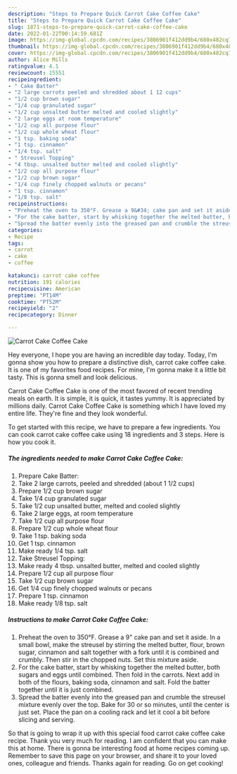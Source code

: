 ```yaml
---
description: "Steps to Prepare Quick Carrot Cake Coffee Cake"
title: "Steps to Prepare Quick Carrot Cake Coffee Cake"
slug: 1871-steps-to-prepare-quick-carrot-cake-coffee-cake
date: 2022-01-22T00:14:59.681Z
image: https://img-global.cpcdn.com/recipes/3806901f412dd9b4/680x482cq70/carrot-cake-coffee-cake-recipe-main-photo.jpg
thumbnail: https://img-global.cpcdn.com/recipes/3806901f412dd9b4/680x482cq70/carrot-cake-coffee-cake-recipe-main-photo.jpg
cover: https://img-global.cpcdn.com/recipes/3806901f412dd9b4/680x482cq70/carrot-cake-coffee-cake-recipe-main-photo.jpg
author: Alice Mills
ratingvalue: 4.1
reviewcount: 15551
recipeingredient:
- " Cake Batter"
- "2 large carrots peeled and shredded about 1 12 cups"
- "1/2 cup brown sugar"
- "1/4 cup granulated sugar"
- "1/2 cup unsalted butter melted and cooled slightly"
- "2 large eggs at room temperature"
- "1/2 cup all purpose flour"
- "1/2 cup whole wheat flour"
- "1 tsp. baking soda"
- "1 tsp. cinnamon"
- "1/4 tsp. salt"
- " Streusel Topping"
- "4 tbsp. unsalted butter melted and cooled slightly"
- "1/2 cup all purpose flour"
- "1/2 cup brown sugar"
- "1/4 cup finely chopped walnuts or pecans"
- "1 tsp. cinnamon"
- "1/8 tsp. salt"
recipeinstructions:
- "Preheat the oven to 350°F. Grease a 9&#34; cake pan and set it aside. In a small bowl, make the streusel by stirring the melted butter, flour, brown sugar, cinnamon and salt together with a fork until it is combined and crumbly. Then stir in the chopped nuts. Set this mixture aside."
- "For the cake batter, start by whisking together the melted butter, both sugars and eggs until combined. Then fold in the carrots. Next add in both of the flours, baking soda, cinnamon and salt. Fold the batter together until it is just combined."
- "Spread the batter evenly into the greased pan and crumble the streusel mixture evenly over the top. Bake for 30 or so minutes, until the center is just set. Place the pan on a cooling rack and let it cool a bit before slicing and serving."
categories:
- Recipe
tags:
- carrot
- cake
- coffee

katakunci: carrot cake coffee 
nutrition: 191 calories
recipecuisine: American
preptime: "PT14M"
cooktime: "PT52M"
recipeyield: "2"
recipecategory: Dinner

---
```



![Carrot Cake Coffee Cake](https://img-global.cpcdn.com/recipes/3806901f412dd9b4/680x482cq70/carrot-cake-coffee-cake-recipe-main-photo.jpg)

Hey everyone, I hope you are having an incredible day today. Today, I'm gonna show you how to prepare a distinctive dish, carrot cake coffee cake. It is one of my favorites food recipes. For mine, I'm gonna make it a little bit tasty. This is gonna smell and look delicious.

Carrot Cake Coffee Cake is one of the most favored of recent trending meals on earth. It is simple, it is quick, it tastes yummy. It is appreciated by millions daily. Carrot Cake Coffee Cake is something which I have loved my entire life. They're fine and they look wonderful.




To get started with this recipe, we have to prepare a few ingredients. You can cook carrot cake coffee cake using 18 ingredients and 3 steps. Here is how you cook it.

<!--inarticleads1-->

##### The ingredients needed to make Carrot Cake Coffee Cake:

1. Prepare  Cake Batter:
1. Take 2 large carrots, peeled and shredded (about 1 1/2 cups)
1. Prepare 1/2 cup brown sugar
1. Take 1/4 cup granulated sugar
1. Take 1/2 cup unsalted butter, melted and cooled slightly
1. Take 2 large eggs, at room temperature
1. Take 1/2 cup all purpose flour
1. Prepare 1/2 cup whole wheat flour
1. Take 1 tsp. baking soda
1. Get 1 tsp. cinnamon
1. Make ready 1/4 tsp. salt
1. Take  Streusel Topping:
1. Make ready 4 tbsp. unsalted butter, melted and cooled slightly
1. Prepare 1/2 cup all purpose flour
1. Take 1/2 cup brown sugar
1. Get 1/4 cup finely chopped walnuts or pecans
1. Prepare 1 tsp. cinnamon
1. Make ready 1/8 tsp. salt




<!--inarticleads2-->

##### Instructions to make Carrot Cake Coffee Cake:

1. Preheat the oven to 350°F. Grease a 9&#34; cake pan and set it aside. In a small bowl, make the streusel by stirring the melted butter, flour, brown sugar, cinnamon and salt together with a fork until it is combined and crumbly. Then stir in the chopped nuts. Set this mixture aside.
1. For the cake batter, start by whisking together the melted butter, both sugars and eggs until combined. Then fold in the carrots. Next add in both of the flours, baking soda, cinnamon and salt. Fold the batter together until it is just combined.
1. Spread the batter evenly into the greased pan and crumble the streusel mixture evenly over the top. Bake for 30 or so minutes, until the center is just set. Place the pan on a cooling rack and let it cool a bit before slicing and serving.




So that is going to wrap it up with this special food carrot cake coffee cake recipe. Thank you very much for reading. I am confident that you can make this at home. There is gonna be interesting food at home recipes coming up. Remember to save this page on your browser, and share it to your loved ones, colleague and friends. Thanks again for reading. Go on get cooking!
